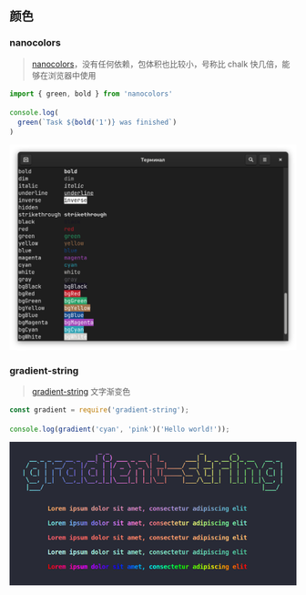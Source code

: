 ## 颜色

### nanocolors

> [nanocolors](https://github.com/ai/nanocolors)，没有任何依赖，包体积也比较小，号称比 chalk 快几倍，能够在浏览器中使用

```jsx
import { green, bold } from 'nanocolors'

console.log(
  green(`Task ${bold('1')} was finished`)
)
```

![example.png](../../../../static/img/nanocolors-example.png)

### gradient-string

> [gradient-string](https://github.com/bokub/gradient-string) 文字渐变色

```jsx
const gradient = require('gradient-string');

console.log(gradient('cyan', 'pink')('Hello world!'));
```

![gradient-string-example.png](../../../../static/img/gradient-string-example.png)
